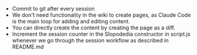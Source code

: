 - Commit to git after every session
- We don't need functionality in the wiki to create pages, as Claude Code is the main loop for adding and editing content.
- You can directly create the content by creating the page as a diff.
- Increment the session counter in the Slopodedia constructor in script.js whenever we go through the session workflow as described in README.md